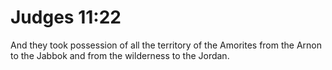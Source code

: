 # Judges 11:22

And they took possession of all the territory of the Amorites from the Arnon to the Jabbok and from the wilderness to the Jordan.
